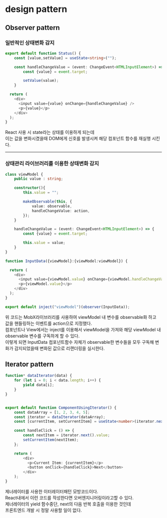 # design pattern

## Observer pattern
### 일반적인 상태변화 감지
```typescript
export default function Status() {
    const [value,setValue] = useState<string>("");

    const handleChangeValue = (event: ChangeEvent<HTMLInputElement>) => {
        const {value} = event.target;

        setValue(value);
    } 

  return (
    <div>
      <input value={value} onChange={handleChangeValue} />
      <p>{value}</p>
    </div>
  );
}
```

React 사용 시 state라는 상태를 이용하게 되는데\
이는 값을 변화시켰을때 DOM에게 신호를 발생시켜 해당 컴포넌트 함수를 재실행 시킨다.

---
### 상태관리 라이브러리를 이용한 상태변화 감지
```typescript
class viewModel {
    public value : string;

    constructor(){
        this.value = "";

        makeObservable(this, {
            value: observable,
            handleChangeValue: action,
        });
    }

    handleChangeValue = (event: ChangeEvent<HTMLInputElement>) => {
        const {value} = event.target;

        this.value = value;
    } 
}

function InputData({viewModel}:{viewModel:viewModel}) {

  return (
    <div>
      <input value={viewModel.value} onChange={viewModel.handleChangeValue} />
      <p>{viewModel.value}</p>
    </div>
  );
}

export default inject("viewModel")(observer(InputData));
```
위 코드는 MobX라이브러리를 사용하여 viewModel 내 변수를 observable화 하고\
값을 핸들링하는 이벤트를 action으로 지정했다.\
컴포넌트나 View에서는 inject를 이용해서 viewModel을 가져와 해당 viewModel 내 observable 변수를 구독하게 할 수 있다.\
이렇게 되면 InputData 컴포넌트함수 자체가 observable한 변수들을 모두 구독해 변화가 감지되었을때 변화된 값으로 리랜더링을 실시한다.

## Iterator pattern
```typescript
function* dataIterator(data) {
    for (let i = 0; i < data.length; i++) {
        yield data[i];
    }
}


export default function ComponentUsingIterator() {
    const dataArray = [1, 2, 3, 4, 5];
    const iterator = dataIterator(dataArray);
    const [currentItem, setCurrentItem] = useState<number>(iterator.next().value);

    const handleClick = () => {
        const nextItem = iterator.next().value;
        setCurrentItem(nextItem);
    };

    return (
        <div>
          <p>Current Item: {currentItem}</p>
          <button onClick={handleClick}>Next</button>
        </div>
    );
}
```

제너레이터를 사용한 이터레이터패턴 모방코드이다.\
React내에서 이런 코드를 작성한다면 오버엔지니어링이라고할 수 있다.\
제너레이터의 yield 함수중단, next의 다음 반복 호출을 이용한 것인데\
프론트엔드 개발 시 정말 사용할 일이 없다.
